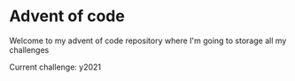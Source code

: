 # Advent of code

Welcome to my advent of code repository where I'm going to storage all my challenges

Current challenge: y2021
